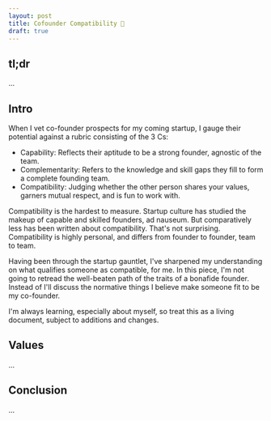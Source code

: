 ```yaml
---
layout: post
title: Cofounder Compatibility 🤝
draft: true
---
```


## tl;dr

...

## Intro

When I vet co-founder prospects for my coming startup, I gauge their potential against a rubric consisting of the 3 Cs:

* Capability: Reflects their aptitude to be a strong founder, agnostic of the team.
* Complementarity: Refers to the knowledge and skill gaps they fill to form a complete founding team.
* Compatibility: Judging whether the other person shares your values, garners mutual respect, and is fun to work with. 

Compatibility is the hardest to measure. Startup culture has studied the makeup of capable and skilled founders, ad nauseum. But comparatively less has been written about compatibility. That's not surprising. Compatibility is highly personal, and differs from founder to founder, team to team.

Having been through the startup gauntlet, I've sharpened my understanding on what qualifies someone as compatible, for me. In this piece, I'm not going to retread the well-beaten path of the traits of a bonafide founder. Instead of I'll discuss the normative things I believe make someone fit to be my co-founder.

I'm always learning, especially about myself, so treat this as a living document, subject to additions and changes.

## Values

...

## Conclusion

...